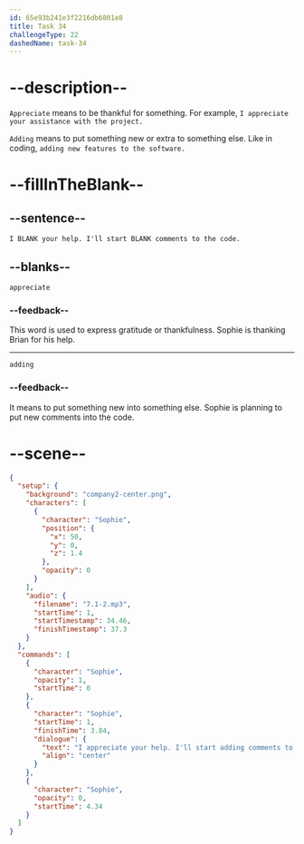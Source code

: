 ```yaml
---
id: 65e93b241e3f2216db6801e8
title: Task 34
challengeType: 22
dashedName: task-34
---
```


<!-- (Audio) Sophie: I appreciate your help. I'll start adding comments to the code. -->

# --description--

`Appreciate` means to be thankful for something. For example, `I appreciate your assistance with the project.`

`Adding` means to put something new or extra to something else. Like in coding, `adding new features to the software.`

# --fillInTheBlank--

## --sentence--

`I BLANK your help. I'll start BLANK comments to the code.`

## --blanks--

`appreciate`

### --feedback--

This word is used to express gratitude or thankfulness. Sophie is thanking Brian for his help.

---

`adding`

### --feedback--

It means to put something new into something else. Sophie is planning to put new comments into the code.

# --scene--

```json
{
  "setup": {
    "background": "company2-center.png",
    "characters": [
      {
        "character": "Sophie",
        "position": {
          "x": 50,
          "y": 0,
          "z": 1.4
        },
        "opacity": 0
      }
    ],
    "audio": {
      "filename": "7.1-2.mp3",
      "startTime": 1,
      "startTimestamp": 34.46,
      "finishTimestamp": 37.3
    }
  },
  "commands": [
    {
      "character": "Sophie",
      "opacity": 1,
      "startTime": 0
    },
    {
      "character": "Sophie",
      "startTime": 1,
      "finishTime": 3.84,
      "dialogue": {
        "text": "I appreciate your help. I'll start adding comments to the code.",
        "align": "center"
      }
    },
    {
      "character": "Sophie",
      "opacity": 0,
      "startTime": 4.34
    }
  ]
}
```
